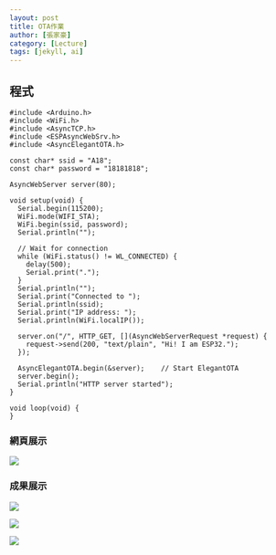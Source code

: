 ```yaml
---
layout: post
title: OTA作業
author: [張家豪]
category: [Lecture]
tags: [jekyll, ai]
---
```



## 程式
```
#include <Arduino.h>
#include <WiFi.h>
#include <AsyncTCP.h>
#include <ESPAsyncWebSrv.h>
#include <AsyncElegantOTA.h>

const char* ssid = "A18";
const char* password = "18181818";

AsyncWebServer server(80);

void setup(void) {
  Serial.begin(115200);
  WiFi.mode(WIFI_STA);
  WiFi.begin(ssid, password);
  Serial.println("");

  // Wait for connection
  while (WiFi.status() != WL_CONNECTED) {
    delay(500);
    Serial.print(".");
  }
  Serial.println("");
  Serial.print("Connected to ");
  Serial.println(ssid);
  Serial.print("IP address: ");
  Serial.println(WiFi.localIP());

  server.on("/", HTTP_GET, [](AsyncWebServerRequest *request) {
    request->send(200, "text/plain", "Hi! I am ESP32.");
  });

  AsyncElegantOTA.begin(&server);    // Start ElegantOTA
  server.begin();
  Serial.println("HTTP server started");
}

void loop(void) {
}
```
### 網頁展示
![](https://github.com/Mkyzzzzz/MCU-project/blob/main/_posts/IMG_4426.PNG)

### 成果展示
 ![](https://github.com/Mkyzzzzz/MCU-project/blob/main/_posts/IMG_4427.PNG)
 
 ![](https://github.com/Mkyzzzzz/MCU-project/blob/main/_posts/IMG_4429.jpg)
 
 ![](https://github.com/Mkyzzzzz/MCU-project/blob/main/_posts/IMG_4428.PNG)
